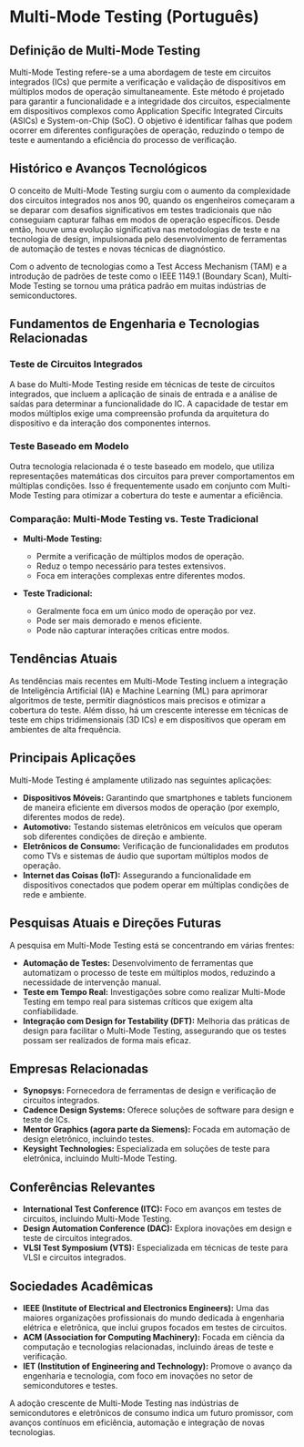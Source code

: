 # Multi-Mode Testing (Português)

## Definição de Multi-Mode Testing

Multi-Mode Testing refere-se a uma abordagem de teste em circuitos integrados (ICs) que permite a verificação e validação de dispositivos em múltiplos modos de operação simultaneamente. Este método é projetado para garantir a funcionalidade e a integridade dos circuitos, especialmente em dispositivos complexos como Application Specific Integrated Circuits (ASICs) e System-on-Chip (SoC). O objetivo é identificar falhas que podem ocorrer em diferentes configurações de operação, reduzindo o tempo de teste e aumentando a eficiência do processo de verificação.

## Histórico e Avanços Tecnológicos

O conceito de Multi-Mode Testing surgiu com o aumento da complexidade dos circuitos integrados nos anos 90, quando os engenheiros começaram a se deparar com desafios significativos em testes tradicionais que não conseguiam capturar falhas em modos de operação específicos. Desde então, houve uma evolução significativa nas metodologias de teste e na tecnologia de design, impulsionada pelo desenvolvimento de ferramentas de automação de testes e novas técnicas de diagnóstico.

Com o advento de tecnologias como a Test Access Mechanism (TAM) e a introdução de padrões de teste como o IEEE 1149.1 (Boundary Scan), Multi-Mode Testing se tornou uma prática padrão em muitas indústrias de semiconductores.

## Fundamentos de Engenharia e Tecnologias Relacionadas

### Teste de Circuitos Integrados

A base do Multi-Mode Testing reside em técnicas de teste de circuitos integrados, que incluem a aplicação de sinais de entrada e a análise de saídas para determinar a funcionalidade do IC. A capacidade de testar em modos múltiplos exige uma compreensão profunda da arquitetura do dispositivo e da interação dos componentes internos.

### Teste Baseado em Modelo

Outra tecnologia relacionada é o teste baseado em modelo, que utiliza representações matemáticas dos circuitos para prever comportamentos em múltiplas condições. Isso é frequentemente usado em conjunto com Multi-Mode Testing para otimizar a cobertura do teste e aumentar a eficiência.

### Comparação: Multi-Mode Testing vs. Teste Tradicional

- **Multi-Mode Testing:**
  - Permite a verificação de múltiplos modos de operação.
  - Reduz o tempo necessário para testes extensivos.
  - Foca em interações complexas entre diferentes modos.

- **Teste Tradicional:**
  - Geralmente foca em um único modo de operação por vez.
  - Pode ser mais demorado e menos eficiente.
  - Pode não capturar interações críticas entre modos.

## Tendências Atuais

As tendências mais recentes em Multi-Mode Testing incluem a integração de Inteligência Artificial (IA) e Machine Learning (ML) para aprimorar algoritmos de teste, permitir diagnósticos mais precisos e otimizar a cobertura do teste. Além disso, há um crescente interesse em técnicas de teste em chips tridimensionais (3D ICs) e em dispositivos que operam em ambientes de alta frequência.

## Principais Aplicações

Multi-Mode Testing é amplamente utilizado nas seguintes aplicações:

- **Dispositivos Móveis:** Garantindo que smartphones e tablets funcionem de maneira eficiente em diversos modos de operação (por exemplo, diferentes modos de rede).
- **Automotivo:** Testando sistemas eletrônicos em veículos que operam sob diferentes condições de direção e ambiente.
- **Eletrônicos de Consumo:** Verificação de funcionalidades em produtos como TVs e sistemas de áudio que suportam múltiplos modos de operação.
- **Internet das Coisas (IoT):** Assegurando a funcionalidade em dispositivos conectados que podem operar em múltiplas condições de rede e ambiente.

## Pesquisas Atuais e Direções Futuras

A pesquisa em Multi-Mode Testing está se concentrando em várias frentes:

- **Automação de Testes:** Desenvolvimento de ferramentas que automatizam o processo de teste em múltiplos modos, reduzindo a necessidade de intervenção manual.
- **Teste em Tempo Real:** Investigações sobre como realizar Multi-Mode Testing em tempo real para sistemas críticos que exigem alta confiabilidade.
- **Integração com Design for Testability (DFT):** Melhoria das práticas de design para facilitar o Multi-Mode Testing, assegurando que os testes possam ser realizados de forma mais eficaz.

## Empresas Relacionadas

- **Synopsys:** Fornecedora de ferramentas de design e verificação de circuitos integrados.
- **Cadence Design Systems:** Oferece soluções de software para design e teste de ICs.
- **Mentor Graphics (agora parte da Siemens):** Focada em automação de design eletrônico, incluindo testes.
- **Keysight Technologies:** Especializada em soluções de teste para eletrônica, incluindo Multi-Mode Testing.

## Conferências Relevantes

- **International Test Conference (ITC):** Foco em avanços em testes de circuitos, incluindo Multi-Mode Testing.
- **Design Automation Conference (DAC):** Explora inovações em design e teste de circuitos integrados.
- **VLSI Test Symposium (VTS):** Especializada em técnicas de teste para VLSI e circuitos integrados.

## Sociedades Acadêmicas

- **IEEE (Institute of Electrical and Electronics Engineers):** Uma das maiores organizações profissionais do mundo dedicada à engenharia elétrica e eletrônica, que inclui grupos focados em testes de circuitos.
- **ACM (Association for Computing Machinery):** Focada em ciência da computação e tecnologias relacionadas, incluindo áreas de teste e verificação.
- **IET (Institution of Engineering and Technology):** Promove o avanço da engenharia e tecnologia, com foco em inovações no setor de semicondutores e testes.

A adoção crescente de Multi-Mode Testing nas indústrias de semicondutores e eletrônicos de consumo indica um futuro promissor, com avanços contínuos em eficiência, automação e integração de novas tecnologias.